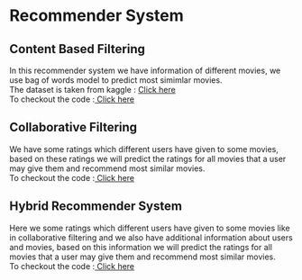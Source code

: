 # Recommender System

## Content Based Filtering
In this recommender system we have information of different movies, we use bag of words model to predict most simimlar movies.
<br>
The dataset is taken from kaggle : <a href="https://www.kaggle.com/datasets/tmdb/tmdb-movie-metadata">Click here </a>
<br>
To checkout the code :<a href="https://github.com/pushpakgote/recommender_system/blob/8e2ec6464721ca0f997428c0c02a8751c1f906df/Content%20based%20filtering/recommender-system-movies-content-based-filter.ipynb"> Click here </a>


## Collaborative Filtering 
We have some ratings which different users have given to some movies, based on these ratings we will predict the ratings for all movies that a user may give them and recommend most similar movies.
<br>
To checkout the code :<a href="https://github.com/pushpakgote/recommender_system/blob/f145cfd74ba7efafe9501534ca148681a883702b/Collaborative%20filtering%20andrew%20ng/recommender-system-collaborative-filtering-andrew.ipynb"> Click here </a>

## Hybrid Recommender System
Here we some ratings which different users have given to some movies like in collaborative filtering and we also have additional information about users and movies, based on this information we will predict the ratings for all movies that a user may give them and recommend most similar movies.
<br>
To checkout the code :<a href="https://github.com/pushpakgote/recommender_system/blob/73d96e9a2214204d0ab67d4f0d025f9fc10104b4/content%20based%20filtering%20andrew%20ng%20main/recommender-system-content-based-filtering-main.ipynb"> Click here </a>
